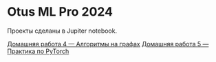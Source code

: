 Otus ML Pro 2024
================

Проекты сделаны в Jupiter notebook.

[Домашняя работа 4 — Алгоритмы на графах](./HW4)
[Домашняя работа 5 — Практика по PyTorch](./HW5)

